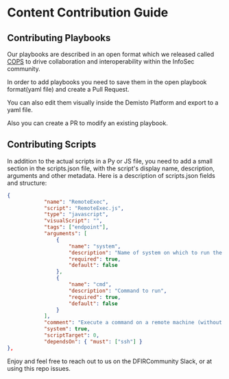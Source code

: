 # Content Contribution Guide

## Contributing Playbooks

Our playbooks are described in an open format which we released called [COPS](https://github.com/demisto/dfir-playbook-spec) to drive collaboration and interoperability within the InfoSec community. 

In order to add playbooks you need to save them in the open playbook format(yaml file) and create a Pull Request. 

You can also edit them visually inside the Demisto Platform and export to a yaml file.

Also you can create a PR to modify an existing playbook.

## Contributing Scripts

In addition to the actual scripts in a Py or JS file, you need to add a small section in the scripts.json file, with the script's display name, description, arguments and other metadata. 
Here is a description of scripts.json fields and structure:

``` json
{
            "name": "RemoteExec",
            "script": "RemoteExec.js",
            "type": "javascript",
            "visualScript": "",
            "tags": ["endpoint"],
            "arguments": [
                {
                    "name": "system",
                    "description": "Name of system on which to run the command",
                    "required": true,
                    "default": false
                },
                {
                    "name": "cmd",
                    "description": "Command to run",
                    "required": true,
                    "default": false
                }
            ],
            "comment": "Execute a command on a remote machine (without installing a D2 agent)",
            "system": true,
            "scriptTarget": 0,
            "dependsOn": { "must": ["ssh"] }
},
```

Enjoy and feel free to reach out to us on the DFIRCommunity Slack, or at using this repo issues.

